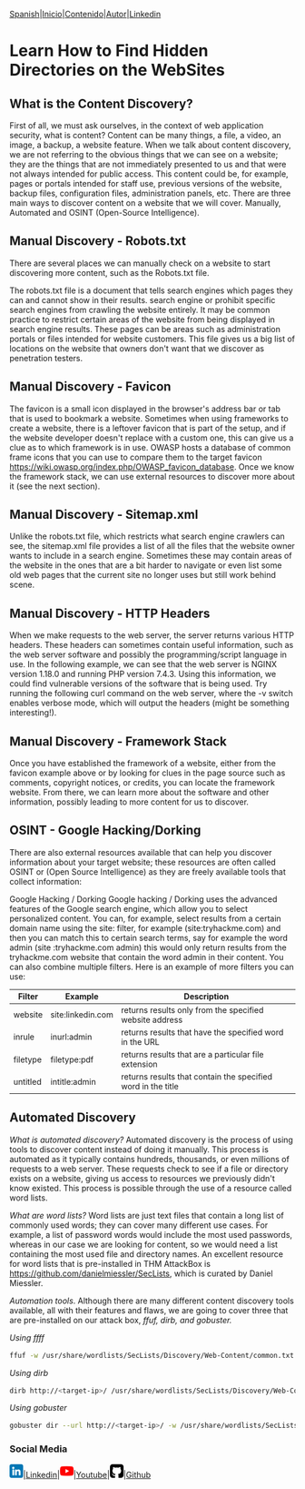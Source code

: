 [Spanish](https://emersontech.github.io/index.html)|[Inicio](https://emersontech.github.io)|[Contenido](https://emersontech.github.io/nav/page1.html)|[Autor](https://emersontech.github.io/nav/about.html)|[Linkedin](https://www.linkedin.com/in/emersontech/)

# Learn How to Find Hidden Directories on the WebSites

## What is the Content Discovery?
First of all, we must ask ourselves, in the context of web application security, what is content? Content can be many things,
a file, a video, an image, a backup, a website feature. When we talk about content discovery, we are not referring to the obvious things that we can see on a website; they are the things that are not immediately presented to us and that were not always intended for public access.
This content could be, for example, pages or portals intended for staff use, previous versions of the website, backup files, configuration files, administration panels, etc.
There are three main ways to discover content on a website that we will cover. Manually, Automated and OSINT (Open-Source Intelligence).

## Manual Discovery - Robots.txt
There are several places we can manually check on a website to start discovering more content, such as the Robots.txt file.

The robots.txt file is a document that tells search engines which pages they can and cannot show in their results.
search engine or prohibit specific search engines from crawling the website entirely. It may be common practice to restrict certain
areas of the website from being displayed in search engine results. These pages can be areas such as administration portals or
files intended for website customers. This file gives us a big list of locations on the website that owners don't want
that we discover as penetration testers.

## Manual Discovery - Favicon
The favicon is a small icon displayed in the browser's address bar or tab that is used to bookmark a website.
Sometimes when using frameworks to create a website, there is a leftover favicon that is part of the setup, and if the website developer doesn't
replace with a custom one, this can give us a clue as to which framework is in use. OWASP hosts a database of common frame icons that
you can use to compare them to the target favicon https://wiki.owasp.org/index.php/OWASP_favicon_database. Once we know the framework stack,
we can use external resources to discover more about it (see the next section).

## Manual Discovery - Sitemap.xml
Unlike the robots.txt file, which restricts what search engine crawlers can see, the sitemap.xml file provides a
list of all the files that the website owner wants to include in a search engine. Sometimes these may contain areas of the website in
the ones that are a bit harder to navigate or even list some old web pages that the current site no longer uses but still work behind
scene.

## Manual Discovery - HTTP Headers
When we make requests to the web server, the server returns various HTTP headers. These headers can sometimes contain useful information,
such as the web server software and possibly the programming/script language in use. In the following example, we can see that the web server is
NGINX version 1.18.0 and running PHP version 7.4.3. Using this information, we could find vulnerable versions of the software that is being used. Try running the following curl command on the web server, where the -v switch enables verbose mode, which will output the headers (might be something interesting!).

## Manual Discovery - Framework Stack
Once you have established the framework of a website, either from the favicon example above or by looking for clues in the page source such as comments, copyright notices, or credits, you can locate the framework website. From there, we can learn more about the software and other information, possibly leading to more content for us to discover.

## OSINT - Google Hacking/Dorking
There are also external resources available that can help you discover information about your target website; these resources are often called OSINT or (Open Source Intelligence) as they are freely available tools that collect information:

Google Hacking / Dorking
Google hacking / Dorking uses the advanced features of the Google search engine, which allow you to select personalized content. You can, for example, select results from a certain domain name using the site: filter, for example (site:tryhackme.com) and then you can match this to certain search terms, say for example the word admin (site :tryhackme.com admin) this would only return results from the tryhackme.com website that contain the word admin in their content. You can also combine multiple filters. Here is an example of more filters you can use:

| Filter | Example | Description |
| ------------- | ------------- | ------------- |
| website | site:linkedin.com | returns results only from the specified website address |
| inrule | inurl:admin | returns results that have the specified word in the URL |
| filetype | filetype:pdf | returns results that are a particular file extension |
| untitled | intitle:admin | returns results that contain the specified word in the title |

## Automated Discovery
*What is automated discovery?*
Automated discovery is the process of using tools to discover content instead of doing it manually. This process is automated as it typically contains hundreds, thousands, or even millions of requests to a web server. These requests check to see if a file or directory exists on a website, giving us access to resources we previously didn't know existed. This process is possible through the use of a resource called word lists.

*What are word lists?*
Word lists are just text files that contain a long list of commonly used words; they can cover many different use cases. For example, a list of password words would include the most used passwords, whereas in our case we are looking for content, so we would need a list containing the most used file and directory names. An excellent resource for word lists that is pre-installed in THM AttackBox is https://github.com/danielmiessler/SecLists, which is curated by Daniel Miessler.

*Automation tools*.
Although there are many different content discovery tools available, all with their features and flaws, we are going to cover three that are pre-installed on our attack box, *ffuf, dirb, and gobuster.*

*Using ffff*
```bash
ffuf -w /usr/share/wordlists/SecLists/Discovery/Web-Content/common.txt -u http://<target-ip>/FUZZ
```

*Using dirb*
```bash
dirb http://<target-ip>/ /usr/share/wordlists/SecLists/Discovery/Web-Content/common.txt
```

*Using gobuster*
```bash
gobuster dir --url http://<target-ip>/ -w /usr/share/wordlists/SecLists/Discovery/Web-Content/common.txt
```

### Social Media

![img](/img/linkedin.png)|[Linkedin](https://www.linkedin.com/in/emersontech/)|![img](/img/youtube.png)|[Youtube](https://www.youtube.com/channel/UChNTj2xNpEQiliMv-IJbWvQ)|![img](/img/github.png)|[Github](https://github.com/emersontech)
